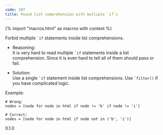 ```yaml
---
code: 307
title: Found list comprehension with multiple `if`s
---
```


{% import "macros.html" as macros with context %}

Forbid multiple `` `if `` statements inside list comprehensions.

  - Reasoning:  
    It is very hard to read multiple `` `if `` statements inside a list
    comprehension. Since it is even hard to tell all of them should pass
    or fail.

  - Solution:  
    Use a single `` `if `` statement inside list comprehensions. Use
    `` `filter() `` if you have complicated logic.

Example:

    # Wrong:
    nodes = [node for node in html if node != 'b' if node != 'i']
    
    # Correct:
    nodes = [node for node in html if node not in ('b', 'i')]

<div class="versionadded">

0.1.0

</div>